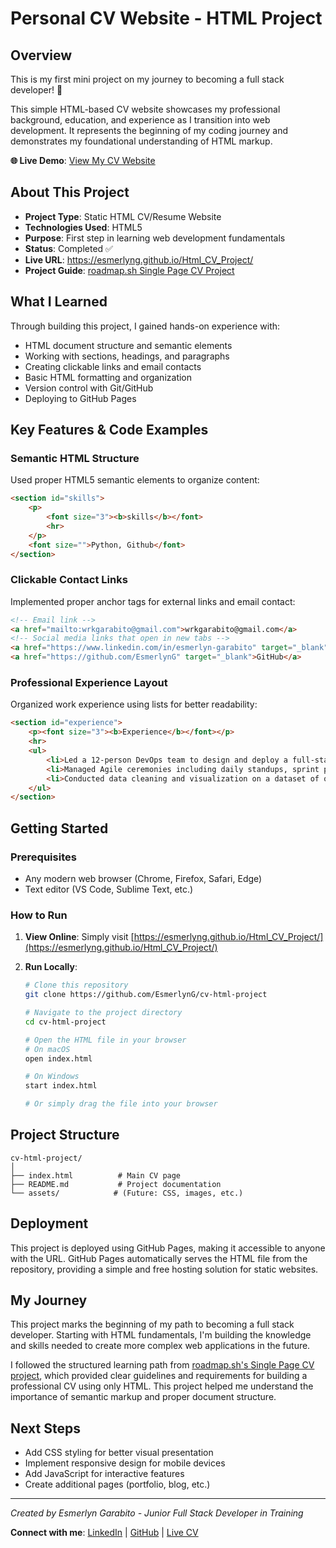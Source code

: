 # Personal CV Website - HTML Project

## Overview
This is my first mini project on my journey to becoming a full stack developer! 🚀

This simple HTML-based CV website showcases my professional background, education, and experience as I transition into web development. It represents the beginning of my coding journey and demonstrates my foundational understanding of HTML markup.

**🌐 Live Demo**: [View My CV Website](https://esmerlyng.github.io/Html_CV_Project/)

## About This Project
- **Project Type**: Static HTML CV/Resume Website
- **Technologies Used**: HTML5
- **Purpose**: First step in learning web development fundamentals
- **Status**: Completed ✅
- **Live URL**: https://esmerlyng.github.io/Html_CV_Project/
- **Project Guide**: [roadmap.sh Single Page CV Project](https://roadmap.sh/projects/single-page-cv)

## What I Learned
Through building this project, I gained hands-on experience with:
- HTML document structure and semantic elements
- Working with sections, headings, and paragraphs
- Creating clickable links and email contacts
- Basic HTML formatting and organization
- Version control with Git/GitHub
- Deploying to GitHub Pages

## Key Features & Code Examples
### Semantic HTML Structure
Used proper HTML5 semantic elements to organize content:
```html
<section id="skills">
    <p>
        <font size="3"><b>skills</b></font>
        <hr>
    </p>
    <font size="">Python, Github</font>
</section>
```

### Clickable Contact Links
Implemented proper anchor tags for external links and email contact:
```html
<!-- Email link -->
<a href="mailto:wrkgarabito@gmail.com">wrkgarabito@gmail.com</a>
<!-- Social media links that open in new tabs -->
<a href="https://www.linkedin.com/in/esmerlyn-garabito" target="_blank">LinkedIn</a> | 
<a href="https://github.com/EsmerlynG" target="_blank">GitHub</a>
```

### Professional Experience Layout
Organized work experience using lists for better readability:
```html
<section id="experience">
    <p><font size="3"><b>Experience</b></font></p>
    <hr>
    <ul>
        <li>Led a 12-person DevOps team to design and deploy a full-stack website for Maxx Energy.</li>
        <li>Managed Agile ceremonies including daily standups, sprint planning, and retrospectives.</li>
        <li>Conducted data cleaning and visualization on a dataset of over 700,000 records.</li>
    </ul>
</section>
```

## Getting Started
### Prerequisites
- Any modern web browser (Chrome, Firefox, Safari, Edge)
- Text editor (VS Code, Sublime Text, etc.)

### How to Run
1. **View Online**: Simply visit [https://esmerlyng.github.io/Html_CV_Project/](https://esmerlyng.github.io/Html_CV_Project/)

2. **Run Locally**:
   ```bash
   # Clone this repository
   git clone https://github.com/EsmerlynG/cv-html-project
   
   # Navigate to the project directory
   cd cv-html-project
   
   # Open the HTML file in your browser
   # On macOS
   open index.html
   
   # On Windows
   start index.html
   
   # Or simply drag the file into your browser
   ```

## Project Structure
```
cv-html-project/
│
├── index.html          # Main CV page
├── README.md           # Project documentation
└── assets/            # (Future: CSS, images, etc.)
```

## Deployment
This project is deployed using GitHub Pages, making it accessible to anyone with the URL. GitHub Pages automatically serves the HTML file from the repository, providing a simple and free hosting solution for static websites.

## My Journey
This project marks the beginning of my path to becoming a full stack developer. Starting with HTML fundamentals, I'm building the knowledge and skills needed to create more complex web applications in the future.

I followed the structured learning path from [roadmap.sh's Single Page CV project](https://roadmap.sh/projects/single-page-cv), which provided clear guidelines and requirements for building a professional CV using only HTML. This project helped me understand the importance of semantic markup and proper document structure.

## Next Steps
- Add CSS styling for better visual presentation
- Implement responsive design for mobile devices
- Add JavaScript for interactive features
- Create additional pages (portfolio, blog, etc.)

---
*Created by Esmerlyn Garabito - Junior Full Stack Developer in Training*

**Connect with me**: [LinkedIn](https://www.linkedin.com/in/esmerlyn-garabito) | [GitHub](https://github.com/EsmerlynG) | [Live CV](https://esmerlyng.github.io/Html_CV_Project/)

